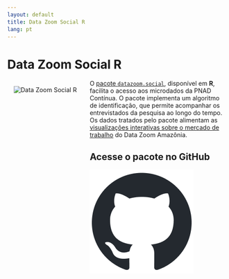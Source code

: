 ```yaml
---
layout: default
title: Data Zoom Social R
lang: pt
---
```


# Data Zoom Social R

<img src="{{ site.baseurl }}/assets/img/hex_dz_outline.png" alt="Data Zoom Social R" style="float: left; margin: 15px 30px 15px 15px; height: 200px;">

O [pacote `datazoom.social`](https://github.com/datazoompuc/datazoom.social), disponível em **R**, facilita o acesso aos microdados da PNAD Contínua. O pacote implementa um algoritmo de identificação, que permite acompanhar os entrevistados da pesquisa ao longo do tempo. Os dados tratados pelo pacote alimentam as [visualizações interativas sobre o mercado de trabalho](https://datazoomamazonia.com.br/visualizacoes/mercado-de-trabalho/) do Data Zoom Amazônia.

<div class="logo-container-small">
    <h2> Acesse o pacote no GitHub </h2>
    <a href="https://github.com/datazoompuc/datazoom.social">
        <img src="/assets/img/github-mark.png" alt="GitHub">
    </a>
</div>